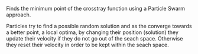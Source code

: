 Finds the minimum point of the crosstray function using a Particle Swarm approach.

Particles try to find a possible random solution and as the converge towards a better point, a local optima, by changing their position (solution) they update their velocity if they do not go out of the seach space. Otherwise they reset their velocity in order to be kept within the seach space.

